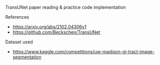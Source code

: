 TransUNet paper reading & practice code implementation

References
 - https://arxiv.org/abs/2102.04306v1
 - https://github.com/Beckschen/TransUNet

Dataset used
 - https://www.kaggle.com/competitions/uw-madison-gi-tract-image-segmentation
